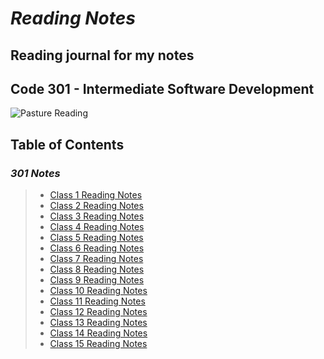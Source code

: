 # ***Reading Notes***

## **Reading journal for my notes**

## **Code 301 - Intermediate Software Development**

![Pasture Reading](https://images.unsplash.com/photo-1639486649969-61296ce0a5ce?ixlib=rb-4.0.3&ixid=MnwxMjA3fDB8MHxwaG90by1wYWdlfHx8fGVufDB8fHx8&auto=format&fit=crop&w=1073&q=80)

## Table of Contents

### *301 Notes*

>* [Class 1 Reading Notes](301/class1.md)
>* [Class 2 Reading Notes](301/class2.md)
>* [Class 3 Reading Notes](301/class3.md)
>* [Class 4 Reading Notes](301/class4.md)
>* [Class 5 Reading Notes](301/class5.md)
>* [Class 6 Reading Notes](301/class6.md)
>* [Class 7 Reading Notes](301/class7.md)
>* [Class 8 Reading Notes](301/class8.md)
>* [Class 9 Reading Notes](301/class9.md)
>* [Class 10 Reading Notes](301/class10.md)
>* [Class 11 Reading Notes](301/class11.md)
>* [Class 12 Reading Notes](301/class12.md)
>* [Class 13 Reading Notes](301/class13.md)
>* [Class 14 Reading Notes](303/class14.md)
>* [Class 15 Reading Notes](301/class15.md)
